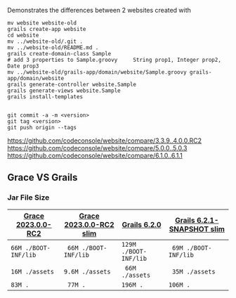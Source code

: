 Demonstrates the differences between 2 websites created with
```
mv website website-old
grails create-app website
cd website
mv ../website-old/.git .
mv ../website-old/README.md .
grails create-domain-class Sample
# add 3 properties to Sample.groovy     String prop1, Integer prop2, Date prop3
mv ../website-old/grails-app/domain/website/Sample.groovy grails-app/domain/website 
grails generate-controller website.Sample 
grails generate-views website.Sample 
grails install-templates 


git commit -a -m <version>
git tag <version>
git push origin --tags
```

https://github.com/codeconsole/website/compare/3.3.9..4.0.0.RC2
https://github.com/codeconsole/website/compare/5.0.0..5.0.3
https://github.com/codeconsole/website/compare/6.1.0..6.1.1

## Grace VS Grails

### Jar File Size
| [Grace 2023.0.0-RC2](https://github.com/codeconsole/grace-website) | [Grace 2023.0.0-RC2 slim](https://github.com/codeconsole/grace-website/tree/slim) | [Grails 6.2.0](https://github.com/codeconsole/website) | [Grails 6.2.1-SNAPSHOT slim](https://github.com/codeconsole/website/tree/6.2.1-SNAPSHOT) |
| --------------- | --------------- | --------------- | --------------- |  
| `66M ./BOOT-INF/lib` | ` 66M ./BOOT-INF/lib` | `129M ./BOOT-INF/lib` | ` 69M ./BOOT-INF/lib` |
| `16M ./assets` | `9.6M ./assets` | ` 66M ./assets` | ` 35M ./assets` |
| `83M .` | ` 77M .` | `196M .` | `106M .` |
